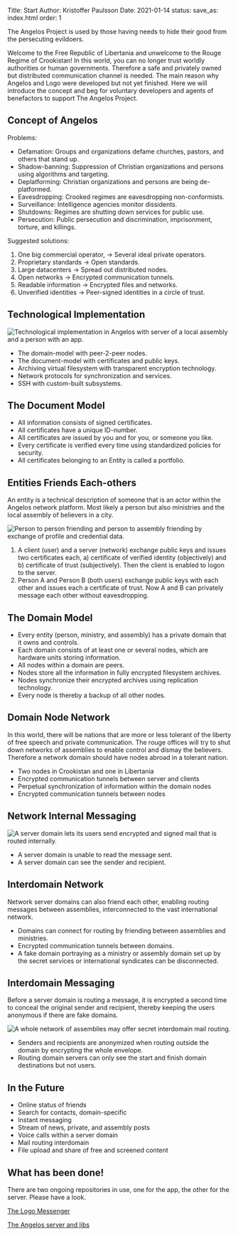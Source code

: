 Title: Start
Author: Kristoffer Paulsson
Date: 2021-01-14
status:
save_as: index.html
order: 1

The Angelos Project is used by those having needs to hide their good from the persecuting evildoers.

Welcome to the Free Republic of Libertania and unwelcome to the Rouge Regime of Crookistan! In this world, you can no longer trust worldly authorities or human governments. Therefore a safe and privately owned but distributed communication channel is needed. The main reason why Angelos and Logo were developed but not yet finished. Here we will introduce the concept and beg for voluntary developers and agents of benefactors to support The Angelos Project.

## Concept of Angelos

Problems:

* Defamation: Groups and organizations defame churches, pastors, and others that stand up.
* Shadow-banning: Suppression of Christian organizations and persons using algorithms and targeting.
* Deplatforming: Christian organizations and persons are being de-platformed.
* Eavesdropping: Crooked regimes are eavesdropping non-conformists.
* Surveillance: Intelligence agencies monitor dissidents.
* Shutdowns: Regimes are shutting down services for public use.
* Persecution: Public persecution and discrimination, imprisonment, torture, and killings.

Suggested solutions:

1. One big commercial operator, &rarr; Several ideal private operators.
2. Proprietary standards &rarr; Open standards.
3. Large datacenters &rarr; Spread out distributed nodes.
4. Open networks &rarr; Encrypted communication tunnels.
5. Readable information &rarr; Encrypted files and networks.
6. Unverified identities &rarr; Peer-signed identities in a circle of trust.

## Technological Implementation

![Technological implementation in Angelos with server of a local assembly and a person with an app.]({attach}images/technologies-implementation.png)

* The domain-model with peer-2-peer nodes.
* The document-model with certificates and public keys.
* Archiving virtual filesystem with transparent encryption technology.
* Network protocols for synchronization and services.
* SSH with custom-built subsystems.

## The Document Model

* All information consists of signed certificates.
* All certificates have a unique ID-number.
* All certificates are issued by you and for you, or someone you like.
* Every certificate is verified every time using standardized policies for security.
* All certificates belonging to an Entity is called a portfolio.

## Entities Friends Each-others

An entity is a technical description of someone that is an actor within the Angelos network platform. Most likely a person but also ministries and the local assembly of believers in a city.

![Person to person friending and person to assembly friending by exchange of profile and credential data.]({attach}images/persons-assembly.png)

1. A client (user) and a server (network) exchange public keys and issues two certificates each, a) certificate of verified identity (objectively) and b) certificate of trust (subjectively). Then the client is enabled to logon to the server.
2. Person A and Person B (both users) exchange public keys with each other and issues each a certificate of trust. Now A and B can privately message each other without eavesdropping.

## The Domain Model

* Every entity (person, ministry, and assembly) has a private domain that it owns and controls.
* Each domain consists of at least one or several nodes, which are hardware units storing information.
* All nodes within a domain are peers.
* Nodes store all the information in fully encrypted filesystem archives.
* Nodes synchronize their encrypted archives using replication technology.
* Every node is thereby a backup of all other nodes.

## Domain Node Network

In this world, there will be nations that are more or less tolerant of the liberty of free speech and private communication. The rouge offices will try to shut down networks of assemblies to enable control and dismay the believers. Therefore a network domain should have nodes abroad in a tolerant nation. 

* Two nodes in Crookistan and one in Libertania
* Encrypted communication tunnels between server and clients
* Perpetual synchronization of information within the domain nodes
* Encrypted communication tunnels between nodes

## Network Internal Messaging

![A server domain lets its users send encrypted and signed mail that is routed internally.]({attach}images/assembly-routing.png)

* A server domain is unable to read the message sent.
* A server domain can see the sender and recipient.

## Interdomain Network
Network server domains can also friend each other, enabling routing messages between assemblies, interconnected to the vast international network.

* Domains can connect for routing by friending between assemblies and ministries.
* Encrypted communication tunnels between domains.
* A fake domain portraying as a ministry or assembly domain set up by the secret services or international syndicates can be disconnected.

## Interdomain Messaging
Before a server domain is routing a message, it is encrypted a second time to conceal the original sender and recipient, thereby keeping the users anonymous if there are fake domains. 

![A whole network of assemblies may offer secret interdomain mail routing.]({attach}images/interdomain-routing.png)

* Senders and recipients are anonymized when routing outside the domain by encrypting the whole envelope.
* Routing domain servers can only see the start and finish domain destinations but not users.

## In the Future

* Online status of friends
* Search for contacts, domain-specific
* Instant messaging
* Stream of news, private, and assembly posts
* Voice calls within a server domain
* Mail routing interdomain
* File upload and share of free and screened content

## What has been done!

There are two ongoing repositories in use, one for the app, the other for the server. Please have a look.

[The Logo Messenger](https://github.com/kristoffer-paulsson/logo)

[The Angelos server and libs](https://github.com/kristoffer-paulsson/angelos)